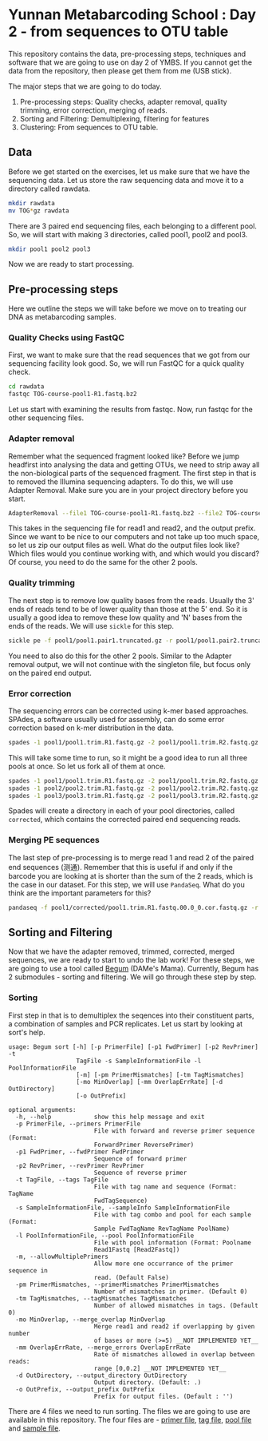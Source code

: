 # Yunnan Metabarcoding School : Day 2 - from sequences to OTU table
This repository contains the data, pre-processing steps, techniques and software that we are going to use on day 2 of YMBS. If you cannot get the data from the repository, then please get them from me (USB stick). 

The major steps that we are going to do today. 
1. Pre-processing steps: Quality checks, adapter removal, quality trimming, error correction, merging of reads.
2. Sorting and Filtering: Demultiplexing, filtering for features
3. Clustering: From sequences to OTU table. 

## Data 
Before we get started on the exercises, let us make sure that we have the sequencing data. Let us store the raw sequencing data and move it to a directory called rawdata.
```bash
mkdir rawdata
mv TOG*gz rawdata
```
There are 3 paired end sequencing files, each belonging to a different pool. So, we will start with making 3 directories, called pool1, pool2 and pool3. 
```bash
mkdir pool1 pool2 pool3
```
Now we are ready to start processing. 

## Pre-processing steps
Here we outline the steps we will take before we move on to treating our DNA as metabarcoding samples.

### Quality Checks using FastQC
First, we want to make sure that the read sequences that we got from our sequencing facility look good. So, we will run FastQC for a quick quality check.
```bash
cd rawdata
fastqc TOG-course-pool1-R1.fastq.bz2
```
Let us start with examining the results from fastqc. Now, run fastqc for the other sequencing files. 

### Adapter removal
Remember what the sequenced fragment looked like? Before we jump headfirst into analysing the data and getting OTUs, we need to strip away all the non-biological parts of the sequenced fragment. The first step in that is to removed the Illumina sequencing adapters. To do this, we will use Adapter Removal. Make sure you are in your project directory before you start.
```bash
AdapterRemoval --file1 TOG-course-pool1-R1.fastq.bz2 --file2 TOG-course-pool1-R2.fastq.bz2 --basename pool1/pool1 --gzip
```
This takes in the sequencing file for read1 and read2, and the output prefix. Since we want to be nice to our computers and not take up too much space, so let us zip our output files as well. What do the output files look like? Which files would you continue working with, and which would you discard? Of course, you need to do the same for the other 2 pools.

### Quality trimming
The next step is to remove low quality bases from the reads. Usually the 3' ends of reads tend to be of lower quality than those at the 5' end. So it is usually a good idea to remove these low quality and 'N' bases from the ends of the reads. We will use `sickle` for this step. 
```bash
sickle pe -f pool1/pool1.pair1.truncated.gz -r pool1/pool1.pair2.truncated.gz -t sanger -o pool1/pool1.trim.R1.fastq.gz -p pool1/pool1.trim.R2.fastq.gz -s pool1/pool1.trim.singleton.gz -g 
``` 
You need to also do this for the other 2 pools. Similar to the Adapter removal output, we will not continue with the singleton file, but focus only on the paired end output. 

### Error correction
The sequencing errors can be corrected using k-mer based approaches. SPAdes, a software usually used for assembly, can do some error correction based on k-mer distribution in the data. 
```bash
spades -1 pool1/pool1.trim.R1.fastq.gz -2 pool1/pool1.trim.R2.fastq.gz --only-error-correction -o pool1
```
This will take some time to run, so it might be a good idea to run all three pools at once. So let us fork all of them at once. 
```bash
spades -1 pool1/pool1.trim.R1.fastq.gz -2 pool1/pool1.trim.R2.fastq.gz --only-error-correction -o pool1 &
spades -1 pool2/pool2.trim.R1.fastq.gz -2 pool1/pool2.trim.R2.fastq.gz --only-error-correction -o pool2 &
spades -1 pool3/pool3.trim.R1.fastq.gz -2 pool1/pool3.trim.R2.fastq.gz --only-error-correction -o pool3 &
```
Spades will create a directory in each of your pool directories, called `corrected`, which contains the corrected paired end sequencing reads.

### Merging PE sequences
The last step of pre-processing is to merge read 1 and read 2 of the paired end sequences (测通). Remember that this is useful if and only if the barcode you are looking at is shorter than the sum of the 2 reads, which is the case in our dataset. For this step, we will use `PandaSeq`. What do you think are the important parameters for this?
```bash
pandaseq -f pool1/corrected/pool1.trim.R1.fastq.00.0_0.cor.fastq.gz -r pool1/corrected/pool1.trim.R2.fastq.00.0_0.cor.fastq.gz -G pool1/pool1_panda.log.bz2 -F -w pool1/pool1.merged.fastq -o 20
```

## Sorting and Filtering
Now that we have the adapter removed, trimmed, corrected, merged sequences, we are ready to start to undo the lab work! For these steps, we are going to use a tool called [Begum](http://github.com/shyamsg/Begum) (DAMe's Mama). Currently, Begum has 2 submodules - sorting and filtering. We will go through these step by step.


### Sorting
First step in that is to demultiplex the seqences into their constituent parts, a combination of samples and PCR replicates. Let us start by looking at sort's help.
```
usage: Begum sort [-h] [-p PrimerFile] [-p1 FwdPrimer] [-p2 RevPrimer] -t
                   TagFile -s SampleInformationFile -l PoolInformationFile
                   [-m] [-pm PrimerMismatches] [-tm TagMismatches]
                   [-mo MinOverlap] [-mm OverlapErrRate] [-d OutDirectory]
                   [-o OutPrefix]

optional arguments:
  -h, --help            show this help message and exit
  -p PrimerFile, --primers PrimerFile
                        File with forward and reverse primer sequence (Format:
                        ForwardPrimer ReversePrimer)
  -p1 FwdPrimer, --fwdPrimer FwdPrimer
                        Sequence of forward primer
  -p2 RevPrimer, --revPrimer RevPrimer
                        Sequence of reverse primer
  -t TagFile, --tags TagFile
                        File with tag name and sequence (Format: TagName
                        FwdTagSequence)
  -s SampleInformationFile, --sampleInfo SampleInformationFile
                        File with tag combo and pool for each sample (Format:
                        Sample FwdTagName RevTagName PoolName)
  -l PoolInformationFile, --pool PoolInformationFile
                        File with pool information (Format: Poolname
                        Read1Fastq [Read2Fastq])
  -m, --allowMultiplePrimers
                        Allow more one occurrance of the primer sequence in
                        read. (Default False)
  -pm PrimerMismatches, --primerMismatches PrimerMismatches
                        Number of mismatches in primer. (Default 0)
  -tm TagMismatches, --tagMismatches TagMismatches
                        Number of allowed mismatches in tags. (Default 0)
  -mo MinOverlap, --merge_overlap MinOverlap
                        Merge read1 and read2 if overlapping by given number
                        of bases or more (>=5) __NOT IMPLEMENTED YET__
  -mm OverlapErrRate, --merge_errors OverlapErrRate
                        Rate of mismatches allowed in overlap between reads:
                        range [0,0.2] __NOT IMPLEMENTED YET__
  -d OutDirectory, --output_directory OutDirectory
                        Output directory. (Default: .)
  -o OutPrefix, --output_prefix OutPrefix
                        Prefix for output files. (Default : '')
```
There are 4 files we need to run sorting. The files we are going to use are available in this repository. The four files are - [primer file](Primers_LerayCOI.txt), [tag file](Tags_LerayCOI.txt), [pool file](Pools_LerayCOI.txt) and [sample file](Samples_LerayCOI.txt).
